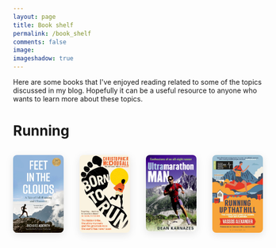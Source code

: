 ```yaml
---
layout: page
title: Book shelf
permalink: /book_shelf
comments: false
image: 
imageshadow: true
---
```


Here are some books that I've enjoyed reading related to some of the topics discussed in my blog. Hopefully it can be a useful resource to anyone who wants to learn more about these topics.
<style>
.books-grid {
  display: grid;
  grid-template-columns: repeat(4, 1fr);
  gap: 32px;
  justify-items: center;
  margin-top: 32px;
}
@media (max-width: 700px) {
  .books-grid {
    grid-template-columns: repeat(2, 1fr);
    gap: 20px;
  }
}
.book-item {
  text-align: center;
}
.book-item img {
  width: 120px;
  border-radius: 8px;
  box-shadow: 0 4px 16px rgba(0,0,0,0.10);
}
</style>

# Running

<div class="books-grid">
  <div class="book-item">
    <img src="/assets/images/Books/feet_in_clouds.jpg" alt="Feet in Clouds book">
  </div>
  <div class="book-item">
    <img src="/assets/images/Books/born_to_run.jpeg" alt="Born to Run book">
  </div>
  <div class="book-item">
    <img src="/assets/images/Books/ultramarathon_man.jpg" alt="Ultramarathon Man book">
  </div>
  <div class="book-item">
    <img src="/assets/images/Books/running_up_hill.jpg" alt="Running up That Hill">
  </div>
</div>